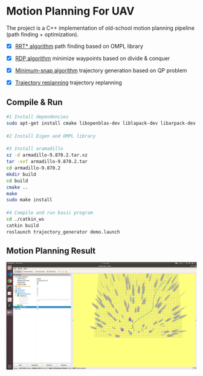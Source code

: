 # Motion Planning For UAV
The project is a C++ implementation of old-school motion planning pipeline (path finding + optimization). 
- [x] [RRT* algorithm](trajectory_generator/src/rtt_searcher.cpp) path finding based on OMPL library
- [x] [RDP algorithm](trajectory_generator/src/rtt_searcher.cpp) minimize waypoints based on divide & conquer
- [x] [Minimum-snap algorithm](trajectory_generator/src/trajectory_generator_waypoint.cpp) trajectory generation based on QP problem
- [x] [Trajectory replanning](trajectory_generator/src/trajectory_generator_node.cpp) trajectory replanning


## Compile & Run
```bash
#1 Install dependencies
sudo apt-get install cmake libopenblas-dev liblapack-dev libarpack-dev libarpack2-dev libsuperlu-dev

#2 Install Eigen and OMPL library

#3 Install aramadillo
xz -d armadillo-9.870.2.tar.xz
tar -xvf armadillo-9.870.2.tar
cd armadillo-9.870.2
mkdir build
cd build
cmake ..
make
sudo make install

#4 Compile and run basic program
cd ./catkin_ws
catkin build
roslaunch trajectory_generator demo.launch
```


## Motion Planning Result
![Motion planning result](graphs/res.png)
